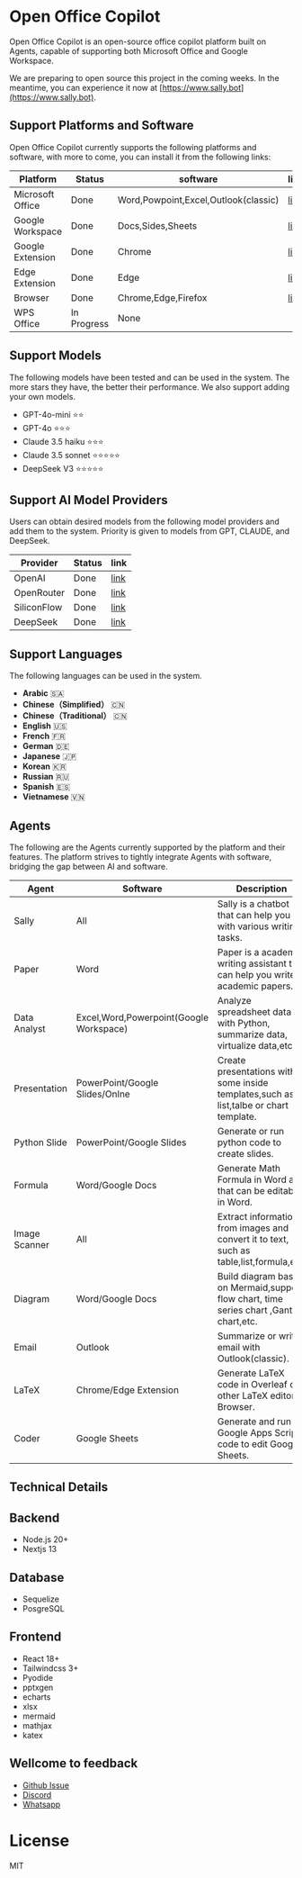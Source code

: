 # Open Office Copilot

Open Office Copilot is an open-source office copilot platform built on Agents, capable of supporting both Microsoft Office and Google Workspace.

We are preparing to open source this project in the coming weeks. In the meantime, you can experience it now at [https://www.sally.bot](https://www.sally.bot).

## Support Platforms and Software

Open Office Copilot currently supports the following platforms and software, with more to come, you can install it from the following links:

| Platform         | Status      | software                             | link                                                                                             |
| ---------------- | ----------- | ------------------------------------ | ------------------------------------------------------------------------------------------------ |
| Microsoft Office | Done        | Word,Powpoint,Excel,Outlook(classic) | [link](https://appsource.microsoft.com/en-us/product/office/WA200006772?tab=Overview)            |
| Google Workspace | Done        | Docs,Sides,Sheets                    | [link](https://workspace.google.com/u/0/marketplace/app/sally_suite/502322973058)                |
| Google Extension | Done        | Chrome                               | [link](https://chromewebstore.google.com/detail/sally/eomgoeagcnhiodfbghbojilbdlhlkllf)          |
| Edge Extension   | Done        | Edge                                 | [link](https://microsoftedge.microsoft.com/addons/detail/sally/gcmnlkbgphffgkpdblpmnaapdnnajkel) |
| Browser          | Done        | Chrome,Edge,Firefox                  | [link](https://www.sally.bot)                                                                    |
| WPS Office       | In Progress | None                                 |                                                                                                  |

## Support Models

The following models have been tested and can be used in the system. The more stars they have, the better their performance. We also support adding your own models.

- GPT-4o-mini ⭐️⭐️
- GPT-4o ⭐️⭐️⭐️
- Claude 3.5 haiku ⭐️⭐️⭐️
- Claude 3.5 sonnet ⭐️⭐️⭐️⭐️⭐️
- DeepSeek V3 ⭐️⭐️⭐️⭐️⭐️

## Support AI Model Providers

Users can obtain desired models from the following model providers and add them to the system. Priority is given to models from GPT, CLAUDE, and DeepSeek.

| Provider    | Status | link                            |
| ----------- | ------ | ------------------------------- |
| OpenAI      | Done   | [link](https://www.openai.com/) |
| OpenRouter  | Done   | [link](https://openrouter.ai//) |
| SiliconFlow | Done   | [link](https://siliconflow.cn/) |
| DeepSeek    | Done   | [link](https://deepseek.com/)   |

## Support Languages

The following languages can be used in the system.

- **Arabic** 🇸🇦
- **Chinese（Simplified）** 🇨🇳
- **Chinese（Traditional）** 🇨🇳
- **English** 🇺🇸
- **French** 🇫🇷
- **German** 🇩🇪
- **Japanese** 🇯🇵
- **Korean** 🇰🇷
- **Russian** 🇷🇺
- **Spanish** 🇪🇸
- **Vietnamese** 🇻🇳

## Agents

The following are the Agents currently supported by the platform and their features. The platform strives to tightly integrate Agents with software, bridging the gap between AI and software.

| Agent         | Software                                | Description                                                                             |
| ------------- | --------------------------------------- | --------------------------------------------------------------------------------------- |
| Sally         | All                                     | Sally is a chatbot that can help you with various writing tasks.                        |
| Paper         | Word                                    | Paper is a academic writing assistant that can help you write academic papers.          |
| Data Analyst  | Excel,Word,Powerpoint(Google Workspace) | Analyze spreadsheet data with Python, summarize data, virtualize data,etc.              |
| Presentation  | PowerPoint/Google Slides/Onlne          | Create presentations with some inside templates,such as list,talbe or chart template.   |
| Python Slide  | PowerPoint/Google Slides                | Generate or run python code to create slides.                                           |
| Formula       | Word/Google Docs                        | Generate Math Formula in Word and that can be editable in Word.                         |
| Image Scanner | All                                     | Extract information from images and convert it to text, such as table,list,formula,etc. |
| Diagram       | Word/Google Docs                        | Build diagram based on Mermaid,support flow chart, time series chart ,Gantt chart,etc.  |
| Email         | Outlook                                 | Summarize or write email with Outlook(classic).                                         |
| LaTeX         | Chrome/Edge Extension                   | Generate LaTeX code in Overleaf or other LaTeX editor in Browser.                       |
| Coder         | Google Sheets                           | Generate and run Google Apps Script code to edit Google Sheets.                         |

## Technical Details

## Backend

- Node.js 20+
- Nextjs 13

## Database

- Sequelize
- PosgreSQL

## Frontend

- React 18+
- Tailwindcss 3+
- Pyodide
- pptxgen
- echarts
- xlsx
- mermaid
- mathjax
- katex

## Wellcome to feedback

- [Github Issue](https://github.com/sally-suite/open-office-copilot)
- [Discord](https://discord.gg/txPgpZmv36)
- [Whatsapp](https://wa.me/8619066504137)

# License

MIT
